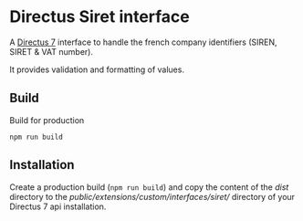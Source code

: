 # Directus Siret interface


A [Directus 7](https://github.com/directus/directus) interface to handle the 
french company identifiers (SIREN, SIRET & VAT number).

It provides validation and formatting of values.


## Build

Build for production

```
npm run build
```


## Installation

Create a production build (`npm run build`) and copy the content 
of the _dist_ directory to the _public/extensions/custom/interfaces/siret/_
directory of your Directus 7 api installation.


